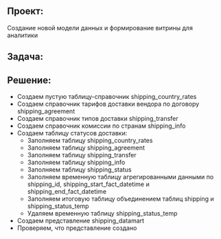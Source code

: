 ## Проект:

Создание новой модели данных и формирование витрины для аналитики

## Задача:



## Решение:

- Создаем пустую таблицу-справочник shipping_country_rates
- Создаем справочник тарифов доставки вендора по договору shipping_agreement
- Создаем справочник типов доставки shipping_transfer
- Создаем справочник комиссии по странам shipping_info
- Создаем таблицу статусов доставки:
  - Заполняем таблицу shipping_country_rates
  - Заполняем таблицу shipping_agreement
  - Заполняем таблицу shipping_transfer
  - Заполняем таблицу shipping_info
  - Заполняем таблицу shipping_status
  - Заполняем временную таблицу агрегированными данными по shipping_id, shipping_start_fact_datetime и shipping_end_fact_datetime
  - Заполняем итоговую таблицу объединением таблиц shipping и shipping_status_temp
  - Удаляем временную таблицу shipping_status_temp
- Создаем представление shipping_datamart
- Проверяем, что представление создано
